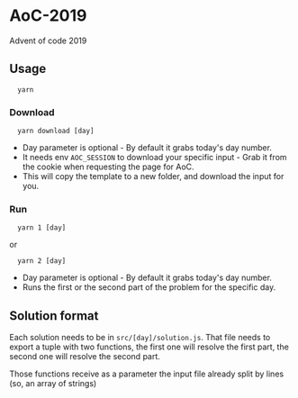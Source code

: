 # AoC-2019
Advent of code 2019

## Usage

```
  yarn
```

### Download

```
  yarn download [day]
```

* Day parameter is optional - By default it grabs today's day number.
* It needs env `AOC_SESSION` to download your specific input - Grab it from the cookie when requesting the page for AoC.
* This will copy the template to a new folder, and download the input for you.

### Run

```
  yarn 1 [day]
```

or

```
  yarn 2 [day]
```

* Day parameter is optional - By default it grabs today's day number.
* Runs the first or the second part of the problem for the specific day.

## Solution format

Each solution needs to be in `src/[day]/solution.js`. That file needs to export a tuple with two functions, the first one will resolve the first part, the second one will resolve the second part.

Those functions receive as a parameter the input file already split by lines (so, an array of strings)
